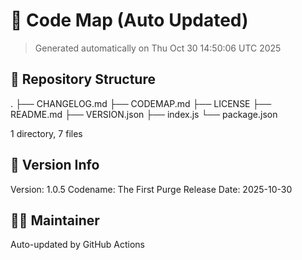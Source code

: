 # 🧭 Code Map (Auto Updated)
> Generated automatically on Thu Oct 30 14:50:06 UTC 2025

## 📂 Repository Structure
.
├── CHANGELOG.md
├── CODEMAP.md
├── LICENSE
├── README.md
├── VERSION.json
├── index.js
└── package.json

1 directory, 7 files

## 🧾 Version Info
Version: 1.0.5
Codename: The First Purge
Release Date: 2025-10-30

## 🧑‍💻 Maintainer
Auto-updated by GitHub Actions
